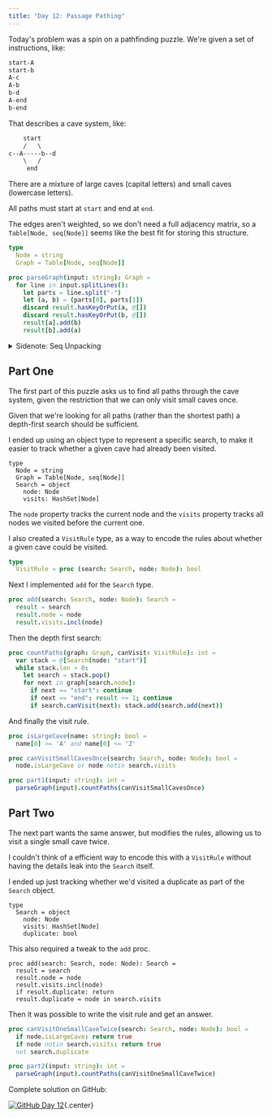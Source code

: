 ```yaml
---
title: "Day 12: Passage Pathing"
---
```


Today's problem was a spin on a pathfinding puzzle. We're given a set of instructions, like:

```txt
start-A
start-b
A-c
A-b
b-d
A-end
b-end
```

That describes a cave system, like:

```txt
    start
    /   \
c--A-----b--d
    \   /
     end
```

There are a mixture of large caves (capital letters) and small caves (lowercase letters).

All paths must start at `start` and end at `end`.

The edges aren't weighted, so we don't need a full adjacency matrix, so a `Table[Node, seq[Node]]` seems like the best fit for storing this structure.

```nim
type
  Node = string
  Graph = Table[Node, seq[Node]]

proc parseGraph(input: string): Graph =
  for line in input.splitLines():
    let parts = line.split("-")
    let (a, b) = (parts[0], parts[1])
    discard result.hasKeyOrPut(a, @[])
    discard result.hasKeyOrPut(b, @[])
    result[a].add(b)
    result[b].add(a)
```

<details>
  <summary>Sidenote: Seq Unpacking</summary>

It's a shame that you can't unpack from a seq in Nim. I don't really need the intermediate `parts` variable here. In many other languages you can unpack/destructure directly from iterable/sequential data structures.

```nim
let (a, b) = @[1, 2]
```

Instead, I need to unpack explicitly.

```nim
let a = parts[0]
let b = parts[1]
```

Or reconstruct the seq as a tuple.

```nim
let (a, b) = (parts[0], parts[1])
```

This could be worked around with macros, but I wish it was a part of the default language.

</details>

## Part One
The first part of this puzzle asks us to find all paths through the cave system, given the restriction that we can only visit small caves once.

Given that we're looking for all paths (rather than the shortest path) a depth-first search should be sufficient.

I ended up using an object type to represent a specific search, to make it easier to track whether a given cave had already been visited.

```nim/3-5
type
  Node = string
  Graph = Table[Node, seq[Node]]
  Search = object
    node: Node
    visits: HashSet[Node]
```

The `node` property tracks the current node and the `visits` property tracks all nodes we visited before the current one.

I also created a `VisitRule` type, as a way to encode the rules about whether a given cave could be visited.

```nim
type
  VisitRule = proc (search: Search, node: Node): bool
```

Next I implemented `add` for the `Search` type.

```nim
proc add(search: Search, node: Node): Search =
  result = search
  result.node = node
  result.visits.incl(node)
```

Then the depth first search:

```nim
proc countPaths(graph: Graph, canVisit: VisitRule): int =
  var stack = @[Search(node: "start")]
  while stack.len > 0:
    let search = stack.pop()
    for next in graph[search.node]:
      if next == "start": continue
      if next == "end": result += 1; continue
      if search.canVisit(next): stack.add(search.add(next))
```

And finally the visit rule.

```nim
proc isLargeCave(name: string): bool =
  name[0] >= 'A' and name[0] <= 'Z'

proc canVisitSmallCavesOnce(search: Search, node: Node): bool =
  node.isLargeCave or node notin search.visits

proc part1(input: string): int =
  parseGraph(input).countPaths(canVisitSmallCavesOnce)
```

## Part Two
The next part wants the same answer, but modifies the rules, allowing us to visit a single small cave twice.

I couldn't think of a efficient way to encode this with a `VisitRule` without having the details leak into the `Search` itself.

I ended up just tracking whether we'd visited a duplicate as part of the `Search` object.

```nim/4
type
  Search = object
    node: Node
    visits: HashSet[Node]
    duplicate: bool
```

This also required a tweak to the `add` proc.

```nim/4-6
proc add(search: Search, node: Node): Search =
  result = search
  result.node = node
  result.visits.incl(node)
  if result.duplicate: return
  result.duplicate = node in search.visits
```

Then it was possible to write the visit rule and get an answer.

```nim
proc canVisitOneSmallCaveTwice(search: Search, node: Node): bool =
  if node.isLargeCave: return true
  if node notin search.visits: return true
  not search.duplicate

proc part2(input: string): int =
  parseGraph(input).countPaths(canVisitOneSmallCaveTwice)
```

Complete solution on GitHub:

[![GitHub](/icons/github.svg) Day 12](https://github.com/danprince/advent-of-code/blob/master/2021/day-12/main.nim){.center}

